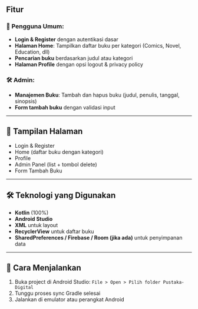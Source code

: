 ## Fitur 

### 👤 Pengguna Umum:
- **Login & Register** dengan autentikasi dasar
- **Halaman Home**: Tampilkan daftar buku per kategori (Comics, Novel, Education, dll)
- **Pencarian buku** berdasarkan judul atau kategori
- **Halaman Profile** dengan opsi logout & privacy policy

### 🛠 Admin:
- **Manajemen Buku**: Tambah dan hapus buku (judul, penulis, tanggal, sinopsis)
- **Form tambah buku** dengan validasi input

---

## 📱 Tampilan Halaman
- Login & Register
- Home (daftar buku dengan kategori)
- Profile
- Admin Panel (list + tombol delete)
- Form Tambah Buku

---

## 🛠 Teknologi yang Digunakan
- **Kotlin** (100%)
- **Android Studio**
- **XML** untuk layout
- **RecyclerView** untuk daftar buku
- **SharedPreferences / Firebase / Room (jika ada)** untuk penyimpanan data

---

## 🚀 Cara Menjalankan
1. Buka project di Android Studio: `File > Open > Pilih folder Pustaka-Digital`
2. Tunggu proses sync Gradle selesai
3. Jalankan di emulator atau perangkat Android
